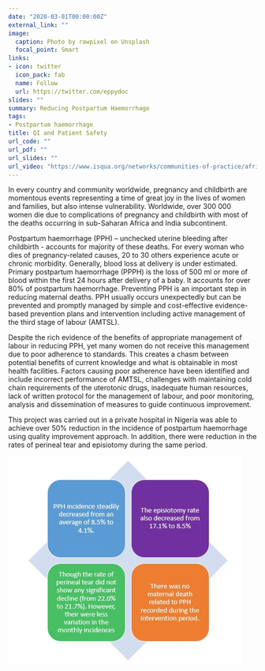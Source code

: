 ```yaml
---
date: "2020-03-01T00:00:00Z"
external_link: ""
image:
  caption: Photo by rawpixel on Unsplash
  focal_point: Smart
links:
- icon: twitter
  icon_pack: fab
  name: Follow
  url: https://twitter.com/eppydoc
slides: ""
summary: Reducing Postpartum Haemorrhage
tags:
- Postpartum haemorrhage
title: QI and Patient Safety
url_code: ""
url_pdf: ""
url_slides: ""
url_video: "https://www.isqua.org/networks/communities-of-practice/africa"
---
```


In every country and community worldwide, pregnancy and childbirth are momentous events representing a time of great joy in the lives of women and families, but also intense vulnerability. Worldwide, over 300 000 women die due to complications of pregnancy and childbirth with most of the deaths occurring in sub-Saharan Africa and India subcontinent. 

Postpartum haemorrhage (PPH) – unchecked uterine bleeding after childbirth -  accounts for majority of these deaths.  For every woman who dies of pregnancy-related causes, 20 to 30 others experience acute or chronic morbidity. Generally, blood loss at delivery is under estimated. Primary postpartum haemorrhage (PPPH) is the loss of 500 ml or more of blood within the first 24 hours after delivery of a baby. It accounts for over 80% of postpartum haemorrhage. Preventing PPH is an important step in reducing maternal deaths. PPH usually occurs unexpectedly but can be prevented and promptly managed by simple and cost-effective evidence-based prevention plans and intervention including active management of the third stage of labour (AMTSL). 

Despite the rich evidence of the benefits of appropriate management of labour in reducing PPH, yet many women do not receive this management due to poor adherence to standards. This creates a chasm between potential benefits of current knowledge and what is obtainable in most health facilities. Factors causing poor adherence have been identified and include incorrect performance of AMTSL, challenges with maintaining cold chain requirements of the uterotonic drugs, inadequate human resources, lack of written protocol for the management of labour, and poor monitoring, analysis and dissemination of measures to guide continuous improvement.  

This project was carried out in a private hospital in Nigeria was able to achieve over 50% reduction in the incidence of postpartum haemorrhage using quality improvement approach. In addition, there were reduction in the rates of perineal tear and episiotomy during the same period.


![results](./pph.JPG)


